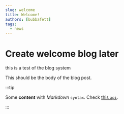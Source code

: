 ```yaml
---
slug: welcome
title: Welcome!
authors: [bubbafett]
tags: 
  - news
---
```


# Create welcome blog later

this is a test of the blog system

<!-- truncate -->

This should be the body of the blog post.

:::tip

Some **content** with _Markdown_ `syntax`. Check [this `api`](#).

:::